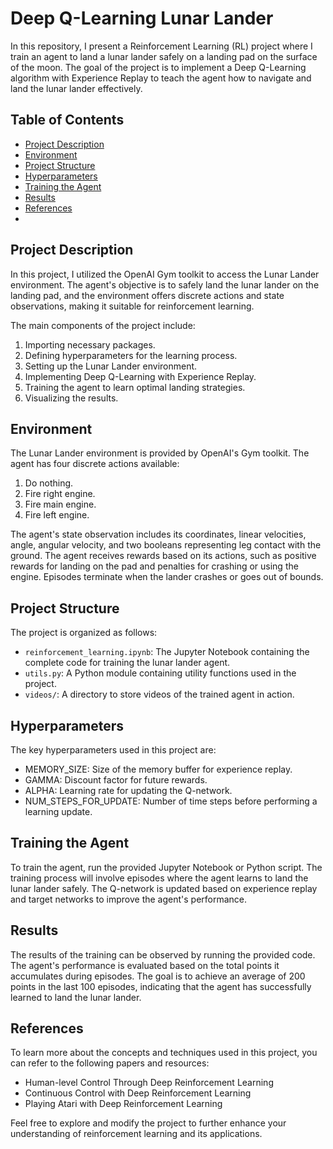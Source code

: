 # Deep Q-Learning Lunar Lander

In this repository, I present a Reinforcement Learning (RL) project where I train an agent to land a lunar lander safely on a landing pad on the surface of the moon. The goal of the project is to implement a Deep Q-Learning algorithm with Experience Replay to teach the agent how to navigate and land the lunar lander effectively.


## Table of Contents

- [Project Description](#project-description)
- [Environment](#environment)
- [Project Structure](#project-structure)
- [Hyperparameters](#hyperparameters)
- [Training the Agent](#training-the-agent)
- [Results](#results)
- [References](#references)
- 
## Project Description

In this project, I utilized the OpenAI Gym toolkit to access the Lunar Lander environment. The agent's objective is to safely land the lunar lander on the landing pad, and the environment offers discrete actions and state observations, making it suitable for reinforcement learning.

The main components of the project include:

1. Importing necessary packages.
2. Defining hyperparameters for the learning process.
3. Setting up the Lunar Lander environment.
4. Implementing Deep Q-Learning with Experience Replay.
5. Training the agent to learn optimal landing strategies.
6. Visualizing the results.

## Environment

The Lunar Lander environment is provided by OpenAI's Gym toolkit. The agent has four discrete actions available:

1. Do nothing.
2. Fire right engine.
3. Fire main engine.
4. Fire left engine.

The agent's state observation includes its coordinates, linear velocities, angle, angular velocity, and two booleans representing leg contact with the ground. The agent receives rewards based on its actions, such as positive rewards for landing on the pad and penalties for crashing or using the engine. Episodes terminate when the lander crashes or goes out of bounds.



## Project Structure
The project is organized as follows:
- `reinforcement_learning.ipynb`: The Jupyter Notebook containing the complete code for training the lunar lander agent.
- `utils.py`: A Python module containing utility functions used in the project.
- `videos/`: A directory to store videos of the trained agent in action.

## Hyperparameters
The key hyperparameters used in this project are:

- MEMORY_SIZE: Size of the memory buffer for experience replay.
- GAMMA: Discount factor for future rewards.
- ALPHA: Learning rate for updating the Q-network.
- NUM_STEPS_FOR_UPDATE: Number of time steps before performing a learning update.


## Training the Agent
To train the agent, run the provided Jupyter Notebook or Python script. The training process will involve episodes where the agent learns to land the lunar lander safely. The Q-network is updated based on experience replay and target networks to improve the agent's performance.

## Results
The results of the training can be observed by running the provided code. The agent's performance is evaluated based on the total points it accumulates during episodes. The goal is to achieve an average of 200 points in the last 100 episodes, indicating that the agent has successfully learned to land the lunar lander.

## References
To learn more about the concepts and techniques used in this project, you can refer to the following papers and resources:

- Human-level Control Through Deep Reinforcement Learning
- Continuous Control with Deep Reinforcement Learning
- Playing Atari with Deep Reinforcement Learning

Feel free to explore and modify the project to further enhance your understanding of reinforcement learning and its applications.
